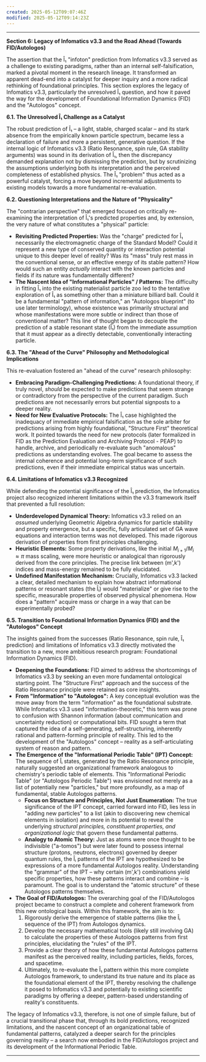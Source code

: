 ```yaml
---
created: 2025-05-12T09:07:46Z
modified: 2025-05-12T09:14:23Z
---
```


---
**Section 6: Legacy of Infomatics v3.3 and the Road Ahead (Towards FID/Autologos)**

The assertion that the Î₁ "infoton" prediction from Infomatics v3.3 served as a challenge to existing paradigms, rather than an internal self-falsification, marked a pivotal moment in the research lineage. It transformed an apparent dead-end into a catalyst for deeper inquiry and a more radical rethinking of foundational principles. This section explores the legacy of Infomatics v3.3, particularly the unresolved Î₁ question, and how it paved the way for the development of Foundational Information Dynamics (FID) and the "Autologos" concept.

**6.1. The Unresolved Î₁ Challenge as a Catalyst**

The robust prediction of Î₁ – a light, stable, charged scalar – and its stark absence from the empirically known particle spectrum, became less a declaration of failure and more a persistent, generative question. If the internal logic of Infomatics v3.3 (Ratio Resonance, spin rule, GA stability arguments) was sound in its derivation of Î₁, then the discrepancy demanded explanation not by dismissing the prediction, but by scrutinizing the assumptions underlying both its interpretation and the perceived completeness of established physics. The Î₁ "problem" thus acted as a powerful catalyst, forcing a move beyond incremental adjustments to existing models towards a more fundamental re-evaluation.

**6.2. Questioning Interpretations and the Nature of "Physicality"**

The "contrarian perspective" that emerged focused on critically re-examining the interpretation of Î₁'s predicted properties and, by extension, the very nature of what constitutes a "physical" particle:

*   **Revisiting Predicted Properties:** Was the "charge" predicted for Î₁ necessarily the electromagnetic charge of the Standard Model? Could it represent a new type of conserved quantity or interaction potential unique to this deeper level of reality? Was its "mass" truly rest mass in the conventional sense, or an effective energy of its stable pattern? How would such an entity *actually* interact with the known particles and fields if its nature was fundamentally different?
*   **The Nascent Idea of "Informational Particles" / Patterns:** The difficulty in fitting Î₁ into the existing materialist particle zoo led to the tentative exploration of Î₁ as something other than a miniature billiard ball. Could it be a fundamental "pattern of information," an "Autologos blueprint" (to use later terminology), whose existence was primarily structural and whose manifestations were more subtle or indirect than those of conventional matter? This line of thought began to decouple the prediction of a stable resonant state (Î₁) from the immediate assumption that it must appear as a directly detectable, conventionally interacting particle.

**6.3. The "Ahead of the Curve" Philosophy and Methodological Implications**

This re-evaluation fostered an "ahead of the curve" research philosophy:

*   **Embracing Paradigm-Challenging Predictions:** A foundational theory, if truly novel, *should* be expected to make predictions that seem strange or contradictory from the perspective of the current paradigm. Such predictions are not necessarily errors but potential signposts to a deeper reality.
*   **Need for New Evaluative Protocols:** The Î₁ case highlighted the inadequacy of immediate empirical falsification as the sole arbiter for predictions arising from highly foundational, "Structure First" theoretical work. It pointed towards the need for new protocols (later formalized in FID as the Prediction Evaluation and Archiving Protocol - PEAP) to handle, archive, and periodically re-evaluate such "anomalous" predictions as understanding evolves. The goal became to assess the internal coherence and potential long-term significance of such predictions, even if their immediate empirical status was uncertain.

**6.4. Limitations of Infomatics v3.3 Recognized**

While defending the potential significance of the Î₁ prediction, the Infomatics project also recognized inherent limitations within the v3.3 framework itself that prevented a full resolution:

*   **Underdeveloped Dynamical Theory:** Infomatics v3.3 relied on an *assumed* underlying Geometric Algebra dynamics for particle stability and property emergence, but a specific, fully articulated set of GA wave equations and interaction terms was not developed. This made rigorous derivation of properties from first principles challenging.
*   **Heuristic Elements:** Some property derivations, like the initial $M_{i+1}/M_i \approx \pi$ mass scaling, were more heuristic or analogical than rigorously derived from the core principles. The precise link between (m',k') indices and mass-energy remained to be fully elucidated.
*   **Undefined Manifestation Mechanism:** Crucially, Infomatics v3.3 lacked a clear, detailed mechanism to explain how abstract informational patterns or resonant states (the Îᵢ) would "materialize" or give rise to the specific, measurable properties of observed physical phenomena. How does a "pattern" acquire mass or charge in a way that can be experimentally probed?

**6.5. Transition to Foundational Information Dynamics (FID) and the "Autologos" Concept**

The insights gained from the successes (Ratio Resonance, spin rule, Î₁ prediction) and limitations of Infomatics v3.3 directly motivated the transition to a new, more ambitious research program: Foundational Information Dynamics (FID).

*   **Deepening the Foundations:** FID aimed to address the shortcomings of Infomatics v3.3 by seeking an even more fundamental ontological starting point. The "Structure First" approach and the success of the Ratio Resonance principle were retained as core insights.
*   **From "Information" to "Autologos":** A key conceptual evolution was the move away from the term "information" as the foundational substrate. While Infomatics v3.3 used "information-theoretic," this term was prone to confusion with Shannon information (about communication and uncertainty reduction) or computational bits. FID sought a term that captured the idea of a self-generating, self-structuring, inherently rational and pattern-forming principle of reality. This led to the development of the "Autologos" concept – reality as a self-articulating system of reason and pattern.
*   **The Emergence of the "Informational Periodic Table" (IPT) Concept:** The sequence of Îᵢ states, generated by the Ratio Resonance principle, naturally suggested an organizational framework analogous to chemistry's periodic table of elements. This "Informational Periodic Table" (or "Autologos Periodic Table") was envisioned not merely as a list of potentially new "particles," but more profoundly, as a map of fundamental, stable Autologos patterns.
    *   **Focus on Structure and Principles, Not Just Enumeration:** The true significance of the IPT concept, carried forward into FID, lies less in "adding new particles" to a list (akin to discovering new chemical elements in isolation) and more in its potential to reveal the underlying *structural principles, constituent properties, and organizational logic* that govern these fundamental patterns.
    *   **Analogy to Atomic Theory:** Just as atoms were once thought to be indivisible ("a-tomos") but were later found to possess internal structure (protons, neutrons, electrons) governed by deeper quantum rules, the Îᵢ patterns of the IPT are hypothesized to be expressions of a more fundamental Autologos reality. Understanding the "grammar" of the IPT – why certain (m',k') combinations yield specific properties, how these patterns interact and combine – is paramount. The goal is to understand the "atomic structure" of these Autologos patterns themselves.
*   **The Goal of FID/Autologos:** The overarching goal of the FID/Autologos project became to construct a complete and coherent framework from this new ontological basis. Within this framework, the aim is to:
    1.  Rigorously derive the emergence of stable patterns (like the Îᵢ sequence of the IPT) from Autologos dynamics.
    2.  Develop the necessary mathematical tools (likely still involving GA) to calculate the properties of these Autologos patterns from first principles, elucidating the "rules" of the IPT.
    3.  Provide a clear theory of how these fundamental Autologos patterns manifest as the perceived reality, including particles, fields, forces, and spacetime.
    4.  Ultimately, to re-evaluate the Î₁ pattern within this more complete Autologos framework, to understand its true nature and its place as the foundational element of the IPT, thereby resolving the challenge it posed to Infomatics v3.3 and potentially to existing scientific paradigms by offering a deeper, pattern-based understanding of reality's constituents.

The legacy of Infomatics v3.3, therefore, is not one of simple failure, but of a crucial transitional phase that, through its bold predictions, recognized limitations, and the nascent concept of an organizational table of fundamental patterns, catalyzed a deeper search for the principles governing reality – a search now embodied in the FID/Autologos project and its development of the Informational Periodic Table.

---

